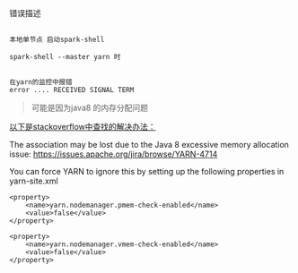 
错误描述

```

本地单节点 启动spark-shell

spark-shell --master yarn 时


在yarn的监控中报错
error .... RECEIVED SIGNAL TERM

```



> 可能是因为java8 的内存分配问题


[以下是stackoverflow中查找的解决办法：](http://stackoverflow.com/questions/29512565/spark-pi-example-in-cluster-mode-with-yarn-association-lost)

The association may be lost due to the Java 8 excessive memory allocation issue: https://issues.apache.org/jira/browse/YARN-4714

You can force YARN to ignore this by setting up the following properties in yarn-site.xml

```
<property>
    <name>yarn.nodemanager.pmem-check-enabled</name>
    <value>false</value>
</property>

<property>
    <name>yarn.nodemanager.vmem-check-enabled</name>
    <value>false</value>
</property>

```
